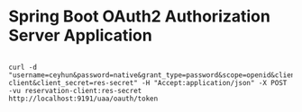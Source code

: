# Spring Boot OAuth2 Authorization Server Application

```curl

curl -d "username=ceyhun&password=native&grant_type=password&scope=openid&client_id=reservation-client&client_secret=res-secret" -H "Accept:application/json" -X POST -vu reservation-client:res-secret http://localhost:9191/uaa/oauth/token

```
